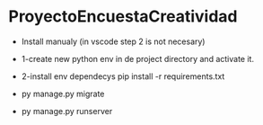 # ProyectoEncuestaCreatividad
- Install manualy (in vscode step 2 is not necesary)
- 1-create new python env in de project directory and activate it.
- 2-install env dependecys pip install -r requirements.txt

- py manage.py migrate 
- py manage.py runserver
